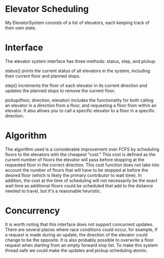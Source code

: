 Elevator Scheduling
===================

My ElevatorSystem consists of a list of elevators, each keeping track of their own state.

Interface
====
The elevator system interface has three methods: status, step, and pickup.

status() prints the current status of all elevators in the system, including their current floor and planned stops.

step() increments the floor of each elevator in its current direction and updates the planned stops to remove the current floor.

pickup(floor, direction, elevator) includes the functionality for both calling an elevator in a direction from a floor, and requesting a floor from within an elevator. It also allows you to call a specific elevator to a floor in a specific direction.

Algorithm
====

The algorithm used is a considerable improvement over FCFS by scheduling floors to the elevators with the cheapest "cost." This cost is defined as the current number of floors the elevator will pass before stopping at the requested floor in the correct direction. This cost function does not take into account the number of floors that will have to be stopped at before the desired floor (which is likely the primary contributor to wait time). In addition, the cost at the time of scheduling will not necessarily be the exact wait time as additional floors could be scheduled that add to the distance needed to travel, but it's a reasonable heuristic.

Concurrency
====

It is worth noting that this interface does not support concurrent updates. There are several places where race conditions could occur, for example, if a request is made during an update, the direction of the elevator could change to be the opposite. It is also probably possible to overwrite a floor request when starting from an empty forward stop list. To make this system thread safe we could make the updates and pickup scheduling atomic.